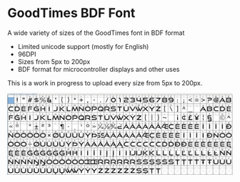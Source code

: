 # GoodTimes BDF Font
A wide variety of sizes of the GoodTimes font in BDF format
- Limited unicode support (mostly for English)
- 96DPI
- Sizes from 5px to 200px
- BDF format for microcontroller displays and other uses

This is a work in progress to upload every size from 5px to 200px. 

![Font_Preview](https://raw.githubusercontent.com/DJDevon3/GoodTimes_BDF_Font/refs/heads/main/Screenshot.JPG)
